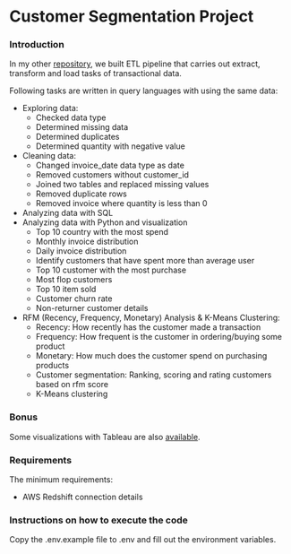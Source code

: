 # Customer Segmentation Project

### Introduction
In my other [repository](https://github.com/bugcebayindir/etl-pipeline-docker.git), we built ETL pipeline that carries out extract, transform and load tasks of transactional data.

Following tasks are written in query languages with using the same data:

- Exploring data:
  - Checked data type
  - Determined missing data
  - Determined duplicates
  - Determined quantity with negative value
- Cleaning data:
  - Changed invoice_date data type as date
  - Removed customers without customer_id
  - Joined two tables and replaced missing values 
  - Removed duplicate rows
  - Removed invoice where quantity is less than 0
- Analyzing data with SQL
- Analyzing data with Python and visualization
  - Top 10 country with the most spend
  - Monthly invoice distribution
  - Daily invoice distribution
  - Identify customers that have spent more than average user
  - Top 10 customer with the most purchase
  - Most flop customers
  - Top 10 item sold
  - Customer churn rate
  - Non-returner customer details
- RFM (Recency, Frequency, Monetary) Analysis & K-Means Clustering:
  - Recency: How recently has the customer made a transaction
  - Frequency: How frequent is the customer in ordering/buying some product
  - Monetary: How much does the customer spend on purchasing products
  - Customer segmentation: Ranking, scoring and rating customers based on rfm score
  - K-Means clustering

### Bonus
Some visualizations with Tableau are also [available](https://public.tableau.com/app/profile/bugce.bayindir/viz/customer_segmentation_project/Sheet13).

### Requirements
The minimum requirements:

- AWS Redshift connection details


### Instructions on how to execute the code

Copy the .env.example file to .env and fill out the environment variables.